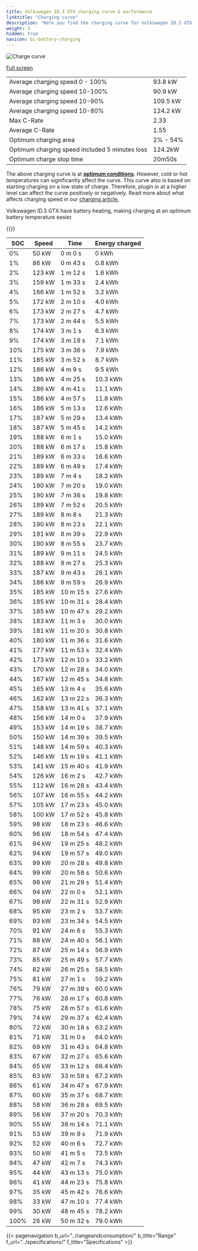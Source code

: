 ```yaml
---
title: Volkswagen ID.3 GTX charging curve & performance
linktitle: "Charging curve"
description: "Here you find the charging curve for Volkswagen ID.3 GTX."
weight: 3
hidden: true
navicon: bi-battery-charging
---
```

<!-- markdownlint-disable MD033 -->
<img src="/images/models/volkswagen/id.3/id.3_gtx/chargingcurve.svg" alt="Charge curve" class="img-fluid">

[Full screen](/images/models/volkswagen/id.3/id.3_gtx/chargingcurve.svg)


<table class="table table-striped border">
<tbody>
<tr>
<td>Average charging speed 0 - 100%</td><td>93.8 kW</td>
</tr>
<tr>
<td>Average charging speed 10-100%</td><td>90.9 kW</td>
</tr>
<tr>
<td>Average charging speed 10-90%</td><td>109.5 kW</td>
</tr>
<tr>
<td>Average charging speed 10-80%</td><td>124.2 kW</td>
</tr>
<tr>
<td>Max C-Rate</td><td>2.33</td>
</tr>
<tr>
<td>Average C-Rate</td><td>1.55</td>
</tr>
<tr>
<td>Optimum charging area</td><td>2% - 54%</td>
</tr>
<tr>
<td>Optimum charging speed included 5 minutes loss</td><td>124.2kW</td>
</tr>
<tr>
<td>Optimum charge stop time</td><td>20m50s</td>
</tr>
</tbody>
</table>


The above charging curve is at **[optimum conditions](../../../../../technology/battery/charging/#temperature)**. However, cold or hot temperatures can significantly affect the curve. This curve also is based on starting charging on a low state of charge. Therefore, plugin in at a higher level can affect the curve positively or negatively. Read more about what affects charging speed in our [charging article.](../../../../../technology/battery/charging/)


Volkswagen ID.3 GTX have battery heating, making charging at an optimum battery temperature easier.


{{<evkxdisplayaddarticle />}}
<table class="table table-striped border">
<thead>
<tr><th>SOC</th><th>Speed</th><th>Time</th><th>Energy charged</th></tr>
</thead>
<tbody>
<tr>
<td>0%</td><td>50 kW</td><td> 0 m 0 s </td><td>0 kWh </td>
</tr>
<tr>
<td>1%</td><td>86 kW</td><td> 0 m 43 s </td><td>0.8 kWh </td>
</tr>
<tr>
<td>2%</td><td>123 kW</td><td> 1 m 12 s </td><td>1.6 kWh </td>
</tr>
<tr>
<td>3%</td><td>159 kW</td><td> 1 m 33 s </td><td>2.4 kWh </td>
</tr>
<tr>
<td>4%</td><td>166 kW</td><td> 1 m 52 s </td><td>3.2 kWh </td>
</tr>
<tr>
<td>5%</td><td>172 kW</td><td> 2 m 10 s </td><td>4.0 kWh </td>
</tr>
<tr>
<td>6%</td><td>173 kW</td><td> 2 m 27 s </td><td>4.7 kWh </td>
</tr>
<tr>
<td>7%</td><td>173 kW</td><td> 2 m 44 s </td><td>5.5 kWh </td>
</tr>
<tr>
<td>8%</td><td>174 kW</td><td> 3 m 1 s </td><td>6.3 kWh </td>
</tr>
<tr>
<td>9%</td><td>174 kW</td><td> 3 m 19 s </td><td>7.1 kWh </td>
</tr>
<tr>
<td>10%</td><td>175 kW</td><td> 3 m 36 s </td><td>7.9 kWh </td>
</tr>
<tr>
<td>11%</td><td>185 kW</td><td> 3 m 52 s </td><td>8.7 kWh </td>
</tr>
<tr>
<td>12%</td><td>186 kW</td><td> 4 m 9 s </td><td>9.5 kWh </td>
</tr>
<tr>
<td>13%</td><td>186 kW</td><td> 4 m 25 s </td><td>10.3 kWh </td>
</tr>
<tr>
<td>14%</td><td>186 kW</td><td> 4 m 41 s </td><td>11.1 kWh </td>
</tr>
<tr>
<td>15%</td><td>186 kW</td><td> 4 m 57 s </td><td>11.8 kWh </td>
</tr>
<tr>
<td>16%</td><td>186 kW</td><td> 5 m 13 s </td><td>12.6 kWh </td>
</tr>
<tr>
<td>17%</td><td>187 kW</td><td> 5 m 29 s </td><td>13.4 kWh </td>
</tr>
<tr>
<td>18%</td><td>187 kW</td><td> 5 m 45 s </td><td>14.2 kWh </td>
</tr>
<tr>
<td>19%</td><td>188 kW</td><td> 6 m 1 s </td><td>15.0 kWh </td>
</tr>
<tr>
<td>20%</td><td>188 kW</td><td> 6 m 17 s </td><td>15.8 kWh </td>
</tr>
<tr>
<td>21%</td><td>189 kW</td><td> 6 m 33 s </td><td>16.6 kWh </td>
</tr>
<tr>
<td>22%</td><td>189 kW</td><td> 6 m 49 s </td><td>17.4 kWh </td>
</tr>
<tr>
<td>23%</td><td>189 kW</td><td> 7 m 4 s </td><td>18.2 kWh </td>
</tr>
<tr>
<td>24%</td><td>190 kW</td><td> 7 m 20 s </td><td>19.0 kWh </td>
</tr>
<tr>
<td>25%</td><td>190 kW</td><td> 7 m 36 s </td><td>19.8 kWh </td>
</tr>
<tr>
<td>26%</td><td>189 kW</td><td> 7 m 52 s </td><td>20.5 kWh </td>
</tr>
<tr>
<td>27%</td><td>189 kW</td><td> 8 m 8 s </td><td>21.3 kWh </td>
</tr>
<tr>
<td>28%</td><td>190 kW</td><td> 8 m 23 s </td><td>22.1 kWh </td>
</tr>
<tr>
<td>29%</td><td>191 kW</td><td> 8 m 39 s </td><td>22.9 kWh </td>
</tr>
<tr>
<td>30%</td><td>190 kW</td><td> 8 m 55 s </td><td>23.7 kWh </td>
</tr>
<tr>
<td>31%</td><td>189 kW</td><td> 9 m 11 s </td><td>24.5 kWh </td>
</tr>
<tr>
<td>32%</td><td>188 kW</td><td> 9 m 27 s </td><td>25.3 kWh </td>
</tr>
<tr>
<td>33%</td><td>187 kW</td><td> 9 m 43 s </td><td>26.1 kWh </td>
</tr>
<tr>
<td>34%</td><td>186 kW</td><td> 9 m 59 s </td><td>26.9 kWh </td>
</tr>
<tr>
<td>35%</td><td>185 kW</td><td> 10 m 15 s </td><td>27.6 kWh </td>
</tr>
<tr>
<td>36%</td><td>185 kW</td><td> 10 m 31 s </td><td>28.4 kWh </td>
</tr>
<tr>
<td>37%</td><td>185 kW</td><td> 10 m 47 s </td><td>29.2 kWh </td>
</tr>
<tr>
<td>38%</td><td>183 kW</td><td> 11 m 3 s </td><td>30.0 kWh </td>
</tr>
<tr>
<td>39%</td><td>181 kW</td><td> 11 m 20 s </td><td>30.8 kWh </td>
</tr>
<tr>
<td>40%</td><td>180 kW</td><td> 11 m 36 s </td><td>31.6 kWh </td>
</tr>
<tr>
<td>41%</td><td>177 kW</td><td> 11 m 53 s </td><td>32.4 kWh </td>
</tr>
<tr>
<td>42%</td><td>173 kW</td><td> 12 m 10 s </td><td>33.2 kWh </td>
</tr>
<tr>
<td>43%</td><td>170 kW</td><td> 12 m 28 s </td><td>34.0 kWh </td>
</tr>
<tr>
<td>44%</td><td>167 kW</td><td> 12 m 45 s </td><td>34.8 kWh </td>
</tr>
<tr>
<td>45%</td><td>165 kW</td><td> 13 m 4 s </td><td>35.6 kWh </td>
</tr>
<tr>
<td>46%</td><td>162 kW</td><td> 13 m 22 s </td><td>36.3 kWh </td>
</tr>
<tr>
<td>47%</td><td>158 kW</td><td> 13 m 41 s </td><td>37.1 kWh </td>
</tr>
<tr>
<td>48%</td><td>156 kW</td><td> 14 m 0 s </td><td>37.9 kWh </td>
</tr>
<tr>
<td>49%</td><td>153 kW</td><td> 14 m 19 s </td><td>38.7 kWh </td>
</tr>
<tr>
<td>50%</td><td>150 kW</td><td> 14 m 39 s </td><td>39.5 kWh </td>
</tr>
<tr>
<td>51%</td><td>148 kW</td><td> 14 m 59 s </td><td>40.3 kWh </td>
</tr>
<tr>
<td>52%</td><td>146 kW</td><td> 15 m 19 s </td><td>41.1 kWh </td>
</tr>
<tr>
<td>53%</td><td>141 kW</td><td> 15 m 40 s </td><td>41.9 kWh </td>
</tr>
<tr>
<td>54%</td><td>126 kW</td><td> 16 m 2 s </td><td>42.7 kWh </td>
</tr>
<tr>
<td>55%</td><td>112 kW</td><td> 16 m 28 s </td><td>43.4 kWh </td>
</tr>
<tr>
<td>56%</td><td>107 kW</td><td> 16 m 55 s </td><td>44.2 kWh </td>
</tr>
<tr>
<td>57%</td><td>105 kW</td><td> 17 m 23 s </td><td>45.0 kWh </td>
</tr>
<tr>
<td>58%</td><td>100 kW</td><td> 17 m 52 s </td><td>45.8 kWh </td>
</tr>
<tr>
<td>59%</td><td>98 kW</td><td> 18 m 23 s </td><td>46.6 kWh </td>
</tr>
<tr>
<td>60%</td><td>96 kW</td><td> 18 m 54 s </td><td>47.4 kWh </td>
</tr>
<tr>
<td>61%</td><td>94 kW</td><td> 19 m 25 s </td><td>48.2 kWh </td>
</tr>
<tr>
<td>62%</td><td>94 kW</td><td> 19 m 57 s </td><td>49.0 kWh </td>
</tr>
<tr>
<td>63%</td><td>99 kW</td><td> 20 m 28 s </td><td>49.8 kWh </td>
</tr>
<tr>
<td>64%</td><td>99 kW</td><td> 20 m 58 s </td><td>50.6 kWh </td>
</tr>
<tr>
<td>65%</td><td>98 kW</td><td> 21 m 29 s </td><td>51.4 kWh </td>
</tr>
<tr>
<td>66%</td><td>94 kW</td><td> 22 m 0 s </td><td>52.1 kWh </td>
</tr>
<tr>
<td>67%</td><td>98 kW</td><td> 22 m 31 s </td><td>52.9 kWh </td>
</tr>
<tr>
<td>68%</td><td>95 kW</td><td> 23 m 2 s </td><td>53.7 kWh </td>
</tr>
<tr>
<td>69%</td><td>93 kW</td><td> 23 m 34 s </td><td>54.5 kWh </td>
</tr>
<tr>
<td>70%</td><td>91 kW</td><td> 24 m 6 s </td><td>55.3 kWh </td>
</tr>
<tr>
<td>71%</td><td>88 kW</td><td> 24 m 40 s </td><td>56.1 kWh </td>
</tr>
<tr>
<td>72%</td><td>87 kW</td><td> 25 m 14 s </td><td>56.9 kWh </td>
</tr>
<tr>
<td>73%</td><td>85 kW</td><td> 25 m 49 s </td><td>57.7 kWh </td>
</tr>
<tr>
<td>74%</td><td>82 kW</td><td> 26 m 25 s </td><td>58.5 kWh </td>
</tr>
<tr>
<td>75%</td><td>81 kW</td><td> 27 m 1 s </td><td>59.2 kWh </td>
</tr>
<tr>
<td>76%</td><td>79 kW</td><td> 27 m 39 s </td><td>60.0 kWh </td>
</tr>
<tr>
<td>77%</td><td>76 kW</td><td> 28 m 17 s </td><td>60.8 kWh </td>
</tr>
<tr>
<td>78%</td><td>75 kW</td><td> 28 m 57 s </td><td>61.6 kWh </td>
</tr>
<tr>
<td>79%</td><td>74 kW</td><td> 29 m 37 s </td><td>62.4 kWh </td>
</tr>
<tr>
<td>80%</td><td>72 kW</td><td> 30 m 18 s </td><td>63.2 kWh </td>
</tr>
<tr>
<td>81%</td><td>71 kW</td><td> 31 m 0 s </td><td>64.0 kWh </td>
</tr>
<tr>
<td>82%</td><td>69 kW</td><td> 31 m 43 s </td><td>64.8 kWh </td>
</tr>
<tr>
<td>83%</td><td>67 kW</td><td> 32 m 27 s </td><td>65.6 kWh </td>
</tr>
<tr>
<td>84%</td><td>65 kW</td><td> 33 m 12 s </td><td>66.4 kWh </td>
</tr>
<tr>
<td>85%</td><td>63 kW</td><td> 33 m 59 s </td><td>67.2 kWh </td>
</tr>
<tr>
<td>86%</td><td>61 kW</td><td> 34 m 47 s </td><td>67.9 kWh </td>
</tr>
<tr>
<td>87%</td><td>60 kW</td><td> 35 m 37 s </td><td>68.7 kWh </td>
</tr>
<tr>
<td>88%</td><td>58 kW</td><td> 36 m 28 s </td><td>69.5 kWh </td>
</tr>
<tr>
<td>89%</td><td>56 kW</td><td> 37 m 20 s </td><td>70.3 kWh </td>
</tr>
<tr>
<td>90%</td><td>55 kW</td><td> 38 m 14 s </td><td>71.1 kWh </td>
</tr>
<tr>
<td>91%</td><td>53 kW</td><td> 39 m 9 s </td><td>71.9 kWh </td>
</tr>
<tr>
<td>92%</td><td>52 kW</td><td> 40 m 6 s </td><td>72.7 kWh </td>
</tr>
<tr>
<td>93%</td><td>50 kW</td><td> 41 m 5 s </td><td>73.5 kWh </td>
</tr>
<tr>
<td>94%</td><td>47 kW</td><td> 42 m 7 s </td><td>74.3 kWh </td>
</tr>
<tr>
<td>95%</td><td>44 kW</td><td> 43 m 13 s </td><td>75.0 kWh </td>
</tr>
<tr>
<td>96%</td><td>41 kW</td><td> 44 m 23 s </td><td>75.8 kWh </td>
</tr>
<tr>
<td>97%</td><td>35 kW</td><td> 45 m 42 s </td><td>76.6 kWh </td>
</tr>
<tr>
<td>98%</td><td>33 kW</td><td> 47 m 10 s </td><td>77.4 kWh </td>
</tr>
<tr>
<td>99%</td><td>30 kW</td><td> 48 m 45 s </td><td>78.2 kWh </td>
</tr>
<tr>
<td>100%</td><td>26 kW</td><td> 50 m 32 s </td><td>79.0 kWh </td>
</tr>
</tbody>
</table>


{{< pagenavigation b_url="../rangeandconsumption/" b_title="Range" f_url="../specifications/" f_title="Specifications" >}}
